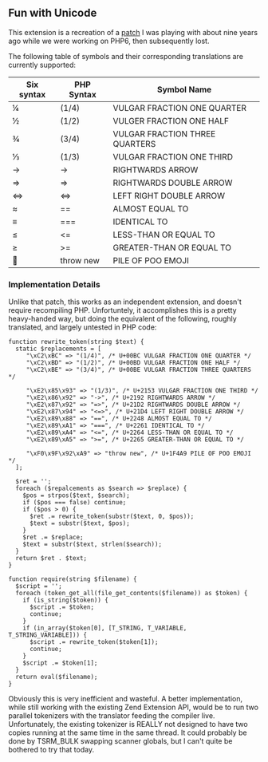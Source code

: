 ## Fun with Unicode

This extension is a recreation of a [patch](http://blog.golemon.com/2007/07/fun-with-unicode.html)
I was playing with about nine years ago while we were working on PHP6, then subsequently lost.

The following table of symbols and their corresponding translations are currently supported:

Six syntax | PHP Syntax | Symbol Name
--- | --- | ---
¼ | (1/4) | VULGAR FRACTION ONE QUARTER
½ | (1/2) | VULGER FRACTION ONE HALF
¾ | (3/4) | VULGAR FRACTION THREE QUARTERS
⅓ | (1/3) | VULGAR FRACTION ONE THIRD
→ | -> | RIGHTWARDS ARROW
⇒ | => | RIGHTWARDS DOUBLE ARROW
⇔ | <=> | LEFT RIGHT DOUBLE ARROW
≈ | == | ALMOST EQUAL TO
≡ | === | IDENTICAL TO
≤ | <= | LESS-THAN OR EQUAL TO
≥ | >= | GREATER-THAN OR EQUAL TO
💩 | throw new | PILE OF POO EMOJI

### Implementation Details

Unlike that patch, this works as an independent extension, and doesn't require recompiling PHP.
Unfortuntely, it accomplishes this is a pretty heavy-handed way,
but doing the equivalent of the following, roughly translated, and largely untested in PHP code:

```
function rewrite_token(string $text) {
  static $replacements = [
     "\xC2\xBC" => "(1/4)", /* U+00BC VULGAR FRACTION ONE QUARTER */
     "\xC2\xBD" => "(1/2)", /* U+00BD VULGAR FRACTION ONE HALF */
     "\xC2\xBE" => "(3/4)", /* U+00BE VULGAR FRACTION THREE QUARTERS */

     "\xE2\x85\x93" => "(1/3)", /* U+2153 VULGAR FRACTION ONE THIRD */
     "\xE2\x86\x92" => "->", /* U+2192 RIGHTWARDS ARROW */
     "\xE2\x87\x92" => "=>", /* U+21D2 RIGHTWARDS DOUBLE ARROW */
     "\xE2\x87\x94" => "<=>", /* U+21D4 LEFT RIGHT DOUBLE ARROW */
     "\xE2\x89\x88" => "==", /* U+2248 ALMOST EQUAL TO */
     "\xE2\x89\xA1" => "===", /* U+2261 IDENTICAL TO */
     "\xE2\x89\xA4" => "<=", /* U+2264 LESS-THAN OR EQUAL TO */
     "\xE2\x89\xA5" => ">=", /* U+2265 GREATER-THAN OR EQUAL TO */

     "\xF0\x9F\x92\xA9" => "throw new", /* U+1F4A9 PILE OF POO EMOJI */
  ];

  $ret = '';
  foreach ($repalcements as $search => $replace) {
    $pos = strpos($text, $search);
    if ($pos === false) continue;
    if ($pos > 0) {
      $ret .= rewrite_token(substr($text, 0, $pos));
      $text = substr($text, $pos);
    }
    $ret .= $replace;
    $text = substr($text, strlen($search));
  }
  return $ret . $text;
}

function require(string $filename) {
  $script = '';
  foreach (token_get_all(file_get_contents($filename)) as $token) {
    if (is_string($token)) {
      $script .= $token;
      continue;
    }
    if (in_array($token[0], [T_STRING, T_VARIABLE, T_STRING_VARIABLE])) {
      $script .= rewrite_token($token[1]);
      continue;
    }
    $script .= $token[1];
  }
  return eval($filename);
}
```

Obviously this is very inefficient and wasteful.  A better implementation, while still working with the existing Zend Extension API, would be to run two parallel tokenizers with the translator feeding the compiler live.  Unfortunately, the existing tokenizer is REALLY not designed to have two copies running at the same time in the same thread.  It could probably be done by TSRM_BULK swapping scanner globals, but I can't quite be bothered to try that today.
